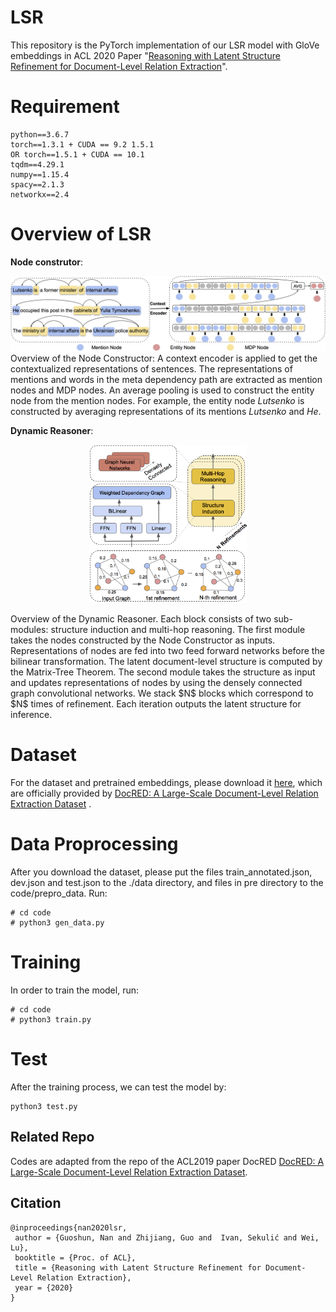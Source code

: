 # LSR
This repository is the PyTorch implementation of our LSR model with GloVe embeddings in ACL 2020 Paper 
"[Reasoning with Latent Structure Refinement for Document-Level Relation Extraction](https://arxiv.org/abs/2005.06312)".

# Requirement
```
python==3.6.7 
torch==1.3.1 + CUDA == 9.2 1.5.1
OR torch==1.5.1 + CUDA == 10.1
tqdm==4.29.1
numpy==1.15.4
spacy==2.1.3
networkx==2.4
```
# Overview of LSR

**Node construtor**:

![Node Constructor](fig/node.png)
Overview of the Node Constructor: A context encoder is applied to get the contextualized representations of sentences. The representations of mentions and words in the meta dependency path are extracted as mention nodes and MDP nodes. An average pooling is used to construct the entity node from the mention nodes. For example, the entity node *Lutsenko* is constructed by averaging representations of its mentions *Lutsenko* and *He*.

**Dynamic Reasoner**:
<p align="center">
<img src="./fig/reasoner.png" width="50%" height="50%">
</p>
Overview of the Dynamic Reasoner. Each block consists of two sub-modules: structure induction and multi-hop reasoning. The first module takes the nodes constructed by the Node Constructor as inputs. Representations of nodes are fed into two feed forward networks before the bilinear transformation. The latent document-level structure is computed by the Matrix-Tree Theorem. The second module takes the structure as input and updates representations of nodes by using the densely connected graph convolutional networks. We stack $N$ blocks which correspond to $N$ times of refinement. Each iteration outputs the latent structure for inference.

# Dataset

For the dataset and pretrained embeddings, please download it [here](https://github.com/thunlp/DocRED/tree/master/data), which are officially provided by [DocRED: A Large-Scale Document-Level Relation Extraction Dataset](https://arxiv.org/abs/1906.06127)
. 
# Data Proprocessing
After you download the dataset, please put the files train_annotated.json, dev.json and test.json to the ./data directory, and files in pre directory to the code/prepro_data. Run:

```
# cd code
# python3 gen_data.py 
```

# Training
In order to train the model, run:

```
# cd code
# python3 train.py
```

# Test
After the training process, we can test the model by:

```
python3 test.py
```

## Related Repo

Codes are adapted from the repo of the ACL2019 paper DocRED [DocRED: A Large-Scale Document-Level Relation Extraction Dataset](https://github.com/thunlp/DocRED).

## Citation

```
@inproceedings{nan2020lsr,
 author = {Guoshun, Nan and Zhijiang, Guo and  Ivan, Sekulić and Wei, Lu},
 booktitle = {Proc. of ACL},
 title = {Reasoning with Latent Structure Refinement for Document-Level Relation Extraction},
 year = {2020}
}
```


